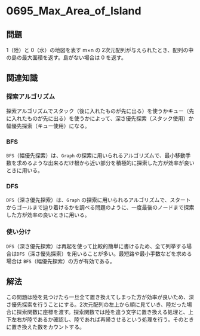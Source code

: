 # 0695_Max_Area_of_Island

## 問題

1（陸）と 0（水）の地図を表す m×n の 2次元配列が与えられたとき、配列の中の島の最大面積を返す。島がない場合は 0 を返す。

## 関連知識

### 探索アルゴリズム

探索アルゴリズムでスタック（後に入れたものが先に出る）を使うかキュー（先に入れたものが先に出る）を使うかによって、深さ優先探索（スタック使用）か幅優先探索（キュー使用）になる。

### BFS

`BFS`（幅優先探索）は、`Graph` の探索に用いられるアルゴリズムで、最小移動手数を求めるような出来るだけ根から近い部分を積極的に探索した方が効率が良いときに用いる。

### DFS

`DFS`（深さ優先探索）は、`Graph` の探索に用いられるアルゴリズムで、スタートからゴールまで辿り着けるかを調べる問題のように、一度最後のノードまで探索した方が効率の良いときに用いる。

### 使い分け

`DFS`（深さ優先探索）は再起を使って比較的簡単に書けるため、全て列挙する場合は`DFS`（深さ優先探索）を用いることが多い。最短路や最小手数などを求める場合は `BFS`（幅優先探索）の方が有効である。

## 解法

この問題は陸を見つけたら一旦全て置き換えてしまった方が効率が良いため、深さ優先探索を行うことにする。2次元配列の左上から順に見ていき、陸だった場合に探索関数に座標を渡す。探索関数では陸を違う文字に置き換える処理と、上下左右が陸であるか確認し、陸であれば再帰させるという処理を行う。そのときに置き換えた数をカウントする。